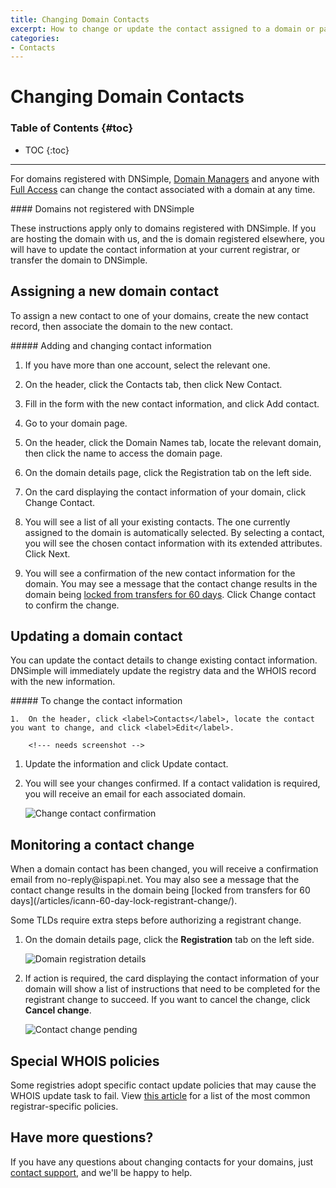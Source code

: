 ```yaml
---
title: Changing Domain Contacts
excerpt: How to change or update the contact assigned to a domain or part of its data.
categories:
- Contacts
---
```


# Changing Domain Contacts

### Table of Contents {#toc}

* TOC
{:toc}

---

For domains registered with DNSimple, [Domain Managers](https://support.dnsimple.com/articles/domain-access-control/#domain-manager) and anyone with [Full Access](https://support.dnsimple.com/articles/domain-access-control/#full-access) can change the contact associated with a domain at any time.

<note>
#### Domains not registered with DNSimple

These instructions apply only to domains registered with DNSimple. If you are hosting the domain with us, and the is domain registered elsewhere, you will have to update the contact information at your current registrar, or transfer the domain to DNSimple.
</note>

## Assigning a new domain contact

To assign a new contact to one of your domains, create the new contact record, then associate the domain to the new contact.

<div class="section-steps" markdown="1">
##### Adding and changing contact information

1.  If you have more than one account, select the relevant one.
1.  On the header, click the <label>Contacts</label> tab, then click <label>New Contact</label>.

    <!--- needs screenshot -->

1.  Fill in the form with the new contact information, and click <label>Add contact</label>.
1.  Go to your domain page.
1.  On the header, click the <label>Domain Names</label> tab, locate the relevant domain, then click the name to access the domain page.
1.  On the domain details page, click the <label>Registration</label> tab on the left side.
1.  On the card displaying the contact information of your domain, click <label>Change Contact</label>.

      <!--- needs screenshot -->
    
1.  You will see a list of all your existing contacts. The one currently assigned to the domain is automatically selected. By selecting a contact, you will see the chosen contact information with its extended attributes. Click <label>Next</label>.
1.  You will see a confirmation of the new contact information for the domain. You may see a message that the contact change results in the domain being [locked from transfers for 60 days](/articles/icann-60-day-lock-registrant-change/). Click <label>Change contact</label> to confirm the change.

    <!--- needs screenshot -->

</div>

## Updating a domain contact

You can update the contact details to change existing contact information. DNSimple will immediately update the registry data and the WHOIS record with the new information. 

<div class="section-steps" markdown="1">
##### To change the contact information

    1.  On the header, click <label>Contacts</label>, locate the contact you want to change, and click <label>Edit</label>.

        <!--- needs screenshot -->

1.  Update the information and click <label>Update contact</label>.
1.  You will see your changes confirmed. If a contact validation is required, you will receive an email for each associated domain. 

    ![Change contact confirmation](/files/contact-change-confirmation.png)

</div>

## Monitoring a contact change

<info>
When a domain contact has been changed, you will receive a confirmation email from no-reply@ispapi.net. You may also see a message that the contact change results in the domain being [locked from transfers for 60 days](/articles/icann-60-day-lock-registrant-change/).
</info>

Some TLDs require extra steps before authorizing a registrant change.

1.  On the domain details page, click the **Registration** tab on the left side.

    ![Domain registration details](/files/domain-registration-details.png)

1.  If action is required, the card displaying the contact information of your domain will show a list of instructions that need to be completed for the registrant change to succeed. If you want to cancel the change, click **Cancel change**.

    ![Contact change pending](/files/contact-change-monitor.png)


## Special WHOIS policies

Some registries adopt specific contact update policies that may cause the WHOIS update task to fail. View [this article](/articles/changing-whois-contact) for a list of the most common registrar-specific policies.

## Have more questions? 

If you have any questions about changing contacts for your domains, just [contact support](https://dnsimple.com/feedback), and we'll be happy to help.
